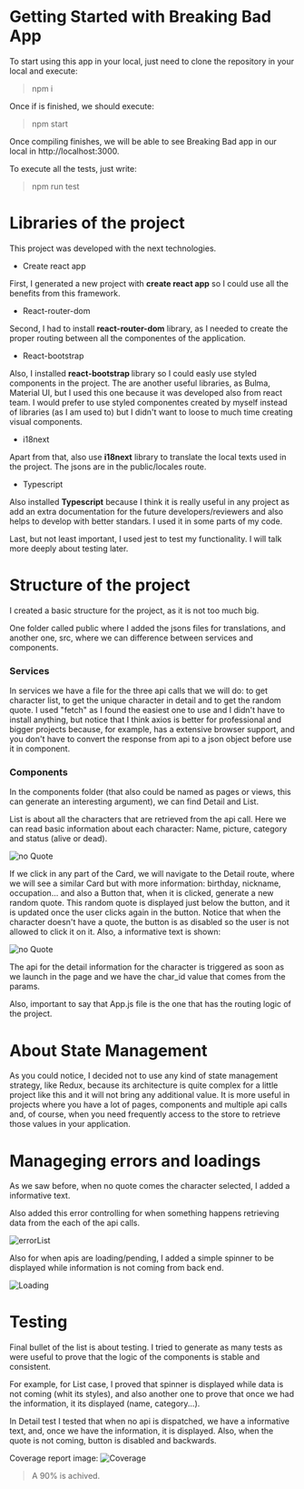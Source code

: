 # Getting Started with Breaking Bad App

To start using this app in your local, just need to clone the repository in your local and execute:

> npm i

Once if is finished, we should execute:

> npm start

Once compiling finishes, we will be able to see Breaking Bad app in our local in http://localhost:3000.

To execute all the tests, just write:

> npm run test

# Libraries of the project

This project was developed with the next technologies.

- Create react app

First, I generated a new project with <strong>create react app</strong> so I could use all the benefits from this framework.

- React-router-dom

Second, I had to install <strong>react-router-dom</strong> library, as I needed to create the proper routing between all the componentes of the application.

- React-bootstrap

Also, I installed <strong>react-bootstrap </strong>library so I could easly use styled components in the project. The are another useful libraries, as Bulma, Material UI, but I used this one because it was developed also from react team.
I would prefer to use styled componentes created by myself instead of libraries (as I am used to) but I didn't want to loose to much time creating visual components.

- i18next

Apart from that, also use <strong>i18next</strong> library to translate the local texts used in the project. The jsons are in the public/locales route.

- Typescript

Also installed <strong>Typescript</strong> because I think it is really useful in any project as add an extra documentation for the future developers/reviewers and also helps to develop with better standars. I used it in some parts of my code.

Last, but not least important, I used jest to test my functionality. I will talk more deeply about testing later.

# Structure of the project

I created a basic structure for the project, as it is not too much big.

One folder called public where I added the jsons files for translations, and another one, src, where we can difference between services and components. 

### Services 

In services we have a file for the three api calls that we will do: to get character list, to get the unique character in detail and to get the random quote.
I used "fetch" as I found the easiest one to use and I didn't have to install anything, but notice that I think axios is better for professional and bigger projects because, for example, has a extensive browser support, and you don't have to convert the response from api to a json object before use it in component.

### Components 

In the components folder (that also could be named as pages or views, this can generate an interesting argument), we can find Detail and List.

List is about all the characters that are retrieved from the api call. Here we can read basic information about each character: Name, picture, category and status (alive or dead).

![no Quote](./public/List.png)

If we click in any part of the Card, we will navigate to the Detail route, where we will see a similar Card but with more information: birthday, nickname, occupation... and also a Button that, when it is clicked, generate a new random quote.
This random quote is displayed just below the button, and it is updated once the user clicks again in the button.
Notice that when the character doesn't have a quote, the button is as disabled so the user is not allowed to click it on it. Also, a informative text is shown: 

![no Quote](./public/noQuote.png)

The api for the detail information for the character is triggered as soon as we launch in the page and we have the char_id value that comes from the params.

Also, important to say that App.js file is the one that has the routing logic of the project.

# About State Management 

As you could notice, I decided not to use any kind of state management strategy, like Redux, because its architecture is quite complex for a little project like this and it will not bring any additional value. It is more useful in projects where you have a lot of pages, components and multiple api calls and, of course, when you need frequently access to the store to retrieve those values in your application.

# Manageging errors and loadings

As we saw before, when no quote comes the character selected, I added a informative text.

Also added this error controlling for when something happens retrieving data from the each of the api calls.

![errorList](./public/errorList.png)

Also for when apis are loading/pending, I added a simple spinner to be displayed while information is not coming from back end.

![Loading](./public/loading.png)

# Testing

Final bullet of the list is about testing. I tried to generate as many tests as were useful to prove that the logic of the components is stable and consistent.

For example, for List case, I proved that spinner is displayed while data is not coming (whit its styles), and also another one to prove that once we had the information, it its displayed (name, category...).

In Detail test I tested that when no api is dispatched, we have a informative text, and, once we have the information, it is displayed.
Also, when the quote is not coming, button is disabled and backwards.

Coverage report image:
![Coverage](./public/coverage.png)

>A 90% is achived.